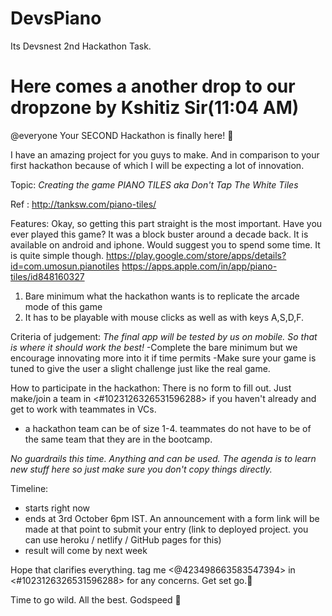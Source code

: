# DevsPiano
Its Devsnest 2nd Hackathon Task.
# Here comes a another drop to our dropzone by Kshitiz Sir(11:04 AM)

@everyone Your SECOND Hackathon is finally here! 🎉

I have an amazing project for you guys to make. And in comparison to your first hackathon because of which I will be expecting a lot of innovation.

Topic: *Creating the game PIANO TILES aka Don't Tap The White Tiles*

Ref : http://tanksw.com/piano-tiles/

Features: 
Okay, so getting this part straight is the most important. Have you ever played this game? It was a block buster around a decade back. It is available on android and iphone. Would suggest you to spend some time. It is quite simple though.
https://play.google.com/store/apps/details?id=com.umosun.pianotiles
https://apps.apple.com/in/app/piano-tiles/id848160327
1. Bare minimum what the hackathon wants is to replicate the arcade mode of this game
2. It has to be playable with mouse clicks as well as with keys A,S,D,F.

Criteria of judgement:
*The final app will be tested by us on mobile. So that is where it should work the best!*
-Complete the bare minimum but we encourage innovating more into it if time permits
-Make sure your game is tuned to give the user a slight challenge just like the real game.

How to participate in the hackathon:
There is no form to fill out. Just make/join a team in <#1023126326531596288>  if you haven't already and get to work with teammates in VCs.
- a hackathon team can be of size 1-4. teammates do not have to be of the same team that they are in the bootcamp.

*No guardrails this time. Anything and can be used. The agenda is to learn new stuff here so just make sure you don't copy things directly.*

Timeline:
- starts right now
- ends at 3rd October 6pm IST. An announcement with a form link will be made at that point to submit your entry (link to deployed project. you can use heroku / netlify / GitHub pages for this)
- result will come by next week

Hope that clarifies everything. tag me <@423498663583547394>   in <#1023126326531596288> for any concerns. Get set go.🚀

Time to go wild.
All the best.
Godspeed 💯
